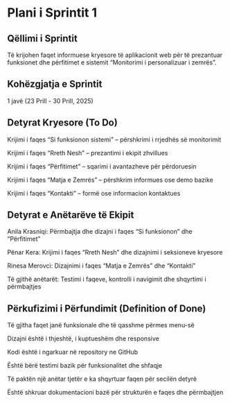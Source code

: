 # Plani i Sprintit 1

## Qëllimi i Sprintit
Të krijohen faqet informuese kryesore të aplikacionit web për të prezantuar funksionet dhe përfitimet e sistemit “Monitorimi i personalizuar i zemrës”.

## Kohëzgjatja e Sprintit
1 javë (23 Prill - 30 Prill, 2025)

##  Detyrat Kryesore (To Do)
Krijimi i faqes “Si funksionon sistemi” – përshkrimi i rrjedhës së monitorimit

Krijimi i faqes “Rreth Nesh” – prezantimi i ekipit zhvillues

Krijimi i faqes “Përfitimet” – sqarimi i avantazheve për përdoruesin

Krijimi i faqes “Matja e Zemrës” – përshkrim informues ose demo bazike

Krijimi i faqes “Kontakti” – formë ose informacion kontaktues



## Detyrat e Anëtarëve të Ekipit
Anila Krasniqi: Përmbajtja dhe dizajni i faqes “Si funksionon” dhe “Përfitimet”

Pënar Kera: Krijimi i faqes “Rreth Nesh” dhe dizajnimi i seksioneve kryesore

Rinesa Merovci: Dizajnimi i faqes “Matja e Zemrës” dhe “Kontakti”

Të gjithë anëtarët: Testimi i faqeve, kontrolli i navigimit dhe shqyrtimi i përmbajtjes

## Përkufizimi i Përfundimit (Definition of Done)
Të gjitha faqet janë funksionale dhe të qasshme përmes menu-së

Dizajni është i thjeshtë, i kuptueshëm dhe responsive

Kodi është i ngarkuar në repository ne GitHub 

Është bërë testimi bazik për funksionalitet dhe shfaqje

Të paktën një anëtar tjetër e ka shqyrtuar faqen për secilën detyrë

Është shkruar dokumentacioni bazë për strukturën e faqes dhe përmbajtjen
